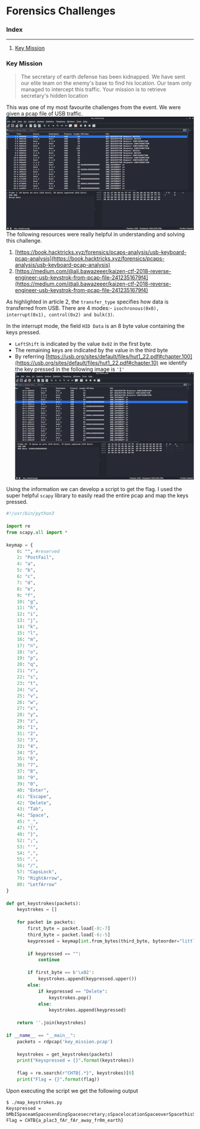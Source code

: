 # Forensics Challenges

### Index
___
1. [Key Mission](#key-mission)

### Key Mission
> The secretary of earth defense has been kidnapped. We have sent our elite team on the enemy's base to find his location. Our team only managed to intercept this traffic. Your mission is to retrieve secretary's hidden location

This was one of my most favourite challenges from the event. We were given a pcap file of USB traffic.
![](images/key-mission.png)
The following resources were really helpful in understanding and solving this challenge.
1. [https://book.hacktricks.xyz/forensics/pcaps-analysis/usb-keyboard-pcap-analysis](https://book.hacktricks.xyz/forensics/pcaps-analysis/usb-keyboard-pcap-analysis)
2. [https://medium.com/@ali.bawazeeer/kaizen-ctf-2018-reverse-engineer-usb-keystrok-from-pcap-file-2412351679f4](https://medium.com/@ali.bawazeeer/kaizen-ctf-2018-reverse-engineer-usb-keystrok-from-pcap-file-2412351679f4)

As highlighted in article 2, the `transfer_type` specifies how data is transferred from USB. There are 4 modes:- `isochronous(0x0), interrupt(0x1), control(0x2) and bulk(3)`.

In the interrupt mode, the field `HID Data` is an 8 byte value containing the keys pressed.
- `LeftShift` is indicated by the value `0x02` in the first byte.
- The remaining keys are indicated by the value in the third byte 
- By referring [https://usb.org/sites/default/files/hut1_22.pdf#chapter.100](https://usb.org/sites/default/files/hut1_22.pdf#chapter.10)
we identify the key pressed in the following image is `'I'`
![](images/key-mission-hid.png)

Using the information we can develop a script to get the flag. I used the super helpful `scapy` library to easily read the entire pcap and map the keys pressed.
```python
#!/usr/bin/python3

import re
from scapy.all import *

keymap = {
    0: "", #reserved
    2: "PostFail",
    4: "a",
    5: "b",
    6: "c",
    7: "d",
    8: "e",
    9: "f",
    10: "g",
    11: "h",
    12: "i",
    13: "j",
    14: "k",
    15: "l",
    16: "m",
    17: "n",
    18: "o",
    19: "p",
    20: "q",
    21: "r",
    22: "s",
    23: "t",
    24: "u",
    25: "v",
    26: "w",
    27: "x",
    28: "y",
    29: "z",
    30: "1",
    31: "2",
    32: "3",
    33: "4",
    34: "5",
    35: "6",
    36: "7",
    37: "8",
    38: "9",
    39: "0",
    40: "Enter",
    41: "Escape",
    42: "Delete",
    43: "Tab",
    44: "Space",
    45: "_",
    47: "{",
    48: "}",
    52: ";",
    53: "'",
    54: ",",
    55: ".",
    56: "/",
    57: "CapsLock",
    79: "RightArrow",
    80: "LetfArrow"
}

def get_keystrokes(packets):
    keystrokes = []

    for packet in packets:
        first_byte = packet.load[-8:-7]
        third_byte = packet.load[-6:-5]
        keypressed = keymap[int.from_bytes(third_byte, byteorder="little")]

        if keypressed == "":
            continue

        if first_byte == b'\x02':
            keystrokes.append(keypressed.upper())
        else:
            if keypressed == "Delete":
                keystrokes.pop()
            else:
                keystrokes.append(keypressed)

    return ''.join(keystrokes)

if __name__ == "__main__":
    packets = rdpcap('key_mission.pcap')

    keystrokes = get_keystrokes(packets)
    print("Keyspressed = {}".format(keystrokes))

    flag = re.search(r"CHTB{.*}", keystrokes)[0]
    print("Flag = {}".format(flag))
```
Upon executing the script we get the following output
```shell
$ ./map_keystrokes.py
Keyspressed = bMbISpaceamSpacesendingSpacesecretary;sSpacelocationSpaceoverSpacethisSpacetotallySpaceencryptedSpacechannelSpacetoSpacemakeSpacesureSpacenoSpaceoneSpaceelseSpacewillSpacebeSpaceableSpacetoSpacereadSpaceitSpaceexceptSpaceofSpaceus.SpaceThisSpaceinformationSpaceisSpaceconfidentialSpaceandSpacemustSpacenotSpacebeSpacesharedSpacewithSpaceanyoneSpaceelse.SpaceTheSpacesecretary;sSpacehiddenSpacelocationSpaceisSpaceCHTB{a_plac3_fAr_fAr_away_fr0m_earth}
Flag = CHTB{a_plac3_fAr_fAr_away_fr0m_earth}
```